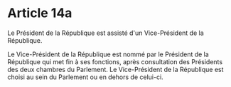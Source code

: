 # Article 14a

Le Président de la République est assisté d'un Vice-Président de la République.

Le Vice-Président de la République est nommé par le Président de la République qui met fin à ses fonctions, après consultation des Présidents des deux chambres du Parlement. Le Vice-Président de la République est choisi au sein du Parlement ou en dehors de celui-ci.
